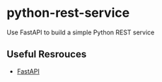 # python-rest-service

Use FastAPI to build a simple Python REST service

## Useful Resrouces

- [FastAPI](https://fastapi.tiangolo.com/)
